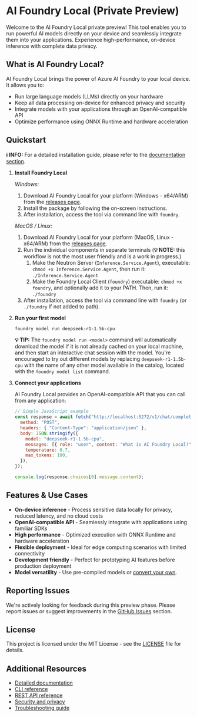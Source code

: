 # AI Foundry Local (Private Preview)

Welcome to the AI Foundry Local private preview! This tool enables you to run powerful AI models directly on your device and seamlessly integrate them into your applications. Experience high-performance, on-device inference with complete data privacy.

## What is AI Foundry Local?

AI Foundry Local brings the power of Azure AI Foundry to your local device. It allows you to:

- Run large language models (LLMs) directly on your hardware
- Keep all data processing on-device for enhanced privacy and security
- Integrate models with your applications through an OpenAI-compatible API
- Optimize performance using ONNX Runtime and hardware acceleration

## Quickstart

**ℹ️ INFO:** For a detailed installation guide, please refer to the [documentation section](./docs/README.md).

1. **Install Foundry Local**

   *Windows:*

   1. Download AI Foundry Local for your platform (Windows - x64/ARM) from the [releases page](https://github.com/microsoft/Foundry-Local/releases).
   2. Install the package by following the on-screen instructions.
   3. After installation, access the tool via command line with `foundry`.
      
   *MacOS / Linux:*
   1. Download AI Foundry Local for your platform (MacOS, Linux - x64/ARM) from the [releases page](https://github.com/microsoft/Foundry-Local/releases).
   2. Run the individual components in separate terminals (**💡 NOTE:** this workflow is not the most user friendly and is a work in progress.)
      1. Make the Neutron Server (`Inference.Service.Agent`), executable: `chmod +x Inference.Service.Agent`, then run it: `./Inference.Service.Agent`
      2. Make the Foundry Local Client (`foundry`) executable: `chmod +x foundry`, and optionally add it to your PATH. Then, run it: `./foundry` 
   3. After installation, access the tool via command line with `foundry` (or `./foundry` if not added to path).

3. **Run your first model**

   ```bash
   foundry model run deepseek-r1-1.5b-cpu
   ```

   **💡 TIP:** The `foundry model run <model>` command will automatically download the model if it is not already cached on your local machine, and then start an interactive chat session with the model. You're encouraged to try out different models by replacing `deepseek-r1-1.5b-cpu` with the name of any other model available in the catalog, located with the `foundry model list` command.

4. **Connect your applications**

      AI Foundry Local provides an OpenAI-compatible API that you can call from any application:
      
      ```javascript
      // Simple JavaScript example
      const response = await fetch("http://localhost:5272/v1/chat/completions", {
        method: "POST",
        headers: { "Content-Type": "application/json" },
        body: JSON.stringify({
          model: "deepseek-r1-1.5b-cpu",
          messages: [{ role: "user", content: "What is AI Foundry Local?" }],
          temperature: 0.7,
          max_tokens: 100,
        }),
      });
      
      console.log(response.choices[0].message.content);
      ```

## Features & Use Cases

- **On-device inference** - Process sensitive data locally for privacy, reduced latency, and no cloud costs
- **OpenAI-compatible API** - Seamlessly integrate with applications using familiar SDKs
- **High performance** - Optimized execution with ONNX Runtime and hardware acceleration
- **Flexible deployment** - Ideal for edge computing scenarios with limited connectivity
- **Development friendly** - Perfect for prototyping AI features before production deployment
- **Model versatility** - Use pre-compiled models or [convert your own](./docs/how-to/compile-models-for-foundry-local.md).

## Reporting Issues

We're actively looking for feedback during this preview phase. Please report issues or suggest improvements in the [GitHub Issues](https://github.com/microsoft/Foundry-Local/issues) section.

## License

This project is licensed under the MIT License - see the [LICENSE](LICENSE) file for details.

## Additional Resources

- [Detailed documentation](./docs/README.md)
- [CLI reference](./docs/reference/reference-cli.md)
- [REST API reference](./docs/reference/reference-rest.md)
- [Security and privacy](./docs/reference/reference-security-privacy.md)
- [Troubleshooting guide](./docs/reference/reference-troubleshooting.md)
